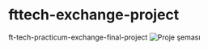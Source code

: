 # fttech-exchange-project
ft-tech-practicum-exchange-final-project
![Proje şeması](https://www.dropbox.com/s/882ztopw2fxu4ph/ft-tech.png?dl=0)
